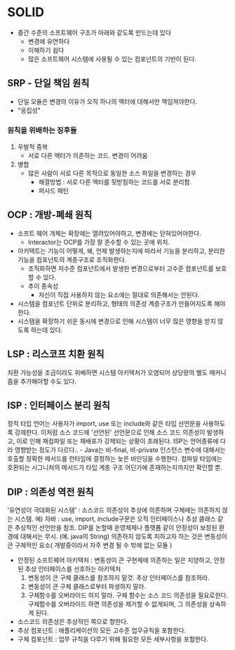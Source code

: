# SOLID
- 중간 수준의 소프트웨어 구조가 아래와 같도록 만드는데 있다
  - 변경에 유연하다
  - 이해하기 쉽다
  - 많은 소프트웨어 시스템에 사용될 수 있는 컴포넌트의 기반이 된다.

## SRP - 단일 책임 원칙
- 단일 모듈은 변경의 이유가 오직 하나의 액터에 대해서만 책임져야한다. 
- "응집성"
### 원칙을 위배하는 징후들
1. 우발적 중복
   - 서로 다른 액터가 의존하는 코드. 변경이 어려움
2. 병합
    - 많은 사람이 서로 다른 목적으로 동일한 소스 파일을 변경하는 경우
      - 해결방법 : 서로 다른 액터를 뒷받침하는 코드를 서로 분리함.
      - 퍼사드 패턴

## OCP : 개방-폐쇄 원칙
- 소프트 웨어 개체는 확장에는 열려있어야하고, 변경에는 닫혀있어야한다.
  - Interactor는 OCP를 가장 잘 준수할 수 있는 곳에 위치.
- 아키텍트는 기능이 어떻게, 왜, 언제 발생하는지에 따라서 기능을 분리하고, 분리한 기능을 컴포넌트의 계층구조로 조직화한다.
  - 조직화하면 저수준 컴포넌트에서 발생한 변경으로부터 고수준 컴포넌트를 보호할 수 있다.
  - 추이 종속성
    - 자신이 직접 사용하지 않는 요소에는 절대로 의존해서는 안된다.
- 시스템을 컴포넌트 단위로 분리하고, 형태의 의존성 계층구조가 만들어지도록 해야한다.
- 시스템을 확장하기 쉬운 동시에 변경으로 인해 시스템이 너무 많은 영향을 받지 않도록 하는데 있다.

## LSP : 리스코프 치환 원칙
치환 가능성을 조금이라도 위배하면 시스템 아키텍처가 오염되어 상당량의 별도 매커니즘을 추가해야할 수도 있다.

## ISP : 인터페이스 분리 원칙
정적 타입 언어는 사용자가 import, use 또는 include와 같은 타입 선언문을 사용하도록 강제한다. 이처럼 소스 코드에
'선언된' 선언문으로 인해 소스 코드 의존성이 발생하고, 이로 인해 재컴파일 또는 재배포가 강제되는 상황이 초래된다.
ISP는 언어종류에 다라 영향받는 정도가 다르다..
    - Java는 비-final, 비-private 인스턴스 변수에 대해서는 호출할 정확한 메서드를 런타임에 결정하는 늦은 바인딩을 수행한다.
컴파일 타임에는 호환되는 시그니처의 메서드가 타입 계층 구조 어딘가에 존재하는지까지만 확인할 뿐.

## DIP : 의존성 역전 원칙
'유연성이 극대화된 시스템' : 소스코드 의존성이 추상에 의존하며 구체에는 의존하지 않는 시스템.
예) 자바 : use, import, include구문은 오직 인터페이스나 추상 클래스 같은 추상적인 선언만을 참조.
DIP를 논할때 운영체제나 플랫폼 같이 안정성이 보장된 환경에 대해서는 무시. (예. java의 String)
의존하지 않도록 피하고자 하는 것은 변동성이 큰 구체적인 요소( 개발중이라서 자주 변경 될 수 밖에 없는 모듈 )

- 안정된 소프트웨어 아키텍처 : 변동성이 큰 구현체에 의존하는 일은 지양하고, 안정된 추상 인터페이스를 선호하는 아키텍처
  1. 변동성이 큰 구체 클래스를 참조하지 말것. 추상 인터페이스를 참조하라.
  2. 변동성이 큰 구체 클래스로부터 파생하지 말라. 
  3. 구체함수를 오버라이드 하지 말라. 구체 함수는 소스 코드 의존성을 필요로한다. 구체함수를 오버라이드 하면 의존성을 제거할 수 없게되며, 그 의존성을 상속하게 된다.
- 소스코드 의존성은 추상적인 쪽으로 향한다.
- 추상 컴포넌트 : 애플리케이션의 모든 고수준 업무규칙을 포함한다.
- 구체 컴포넌트 : 업무 규칙을 다루기 위해 필요한 모든 세부사항을 포함한다.